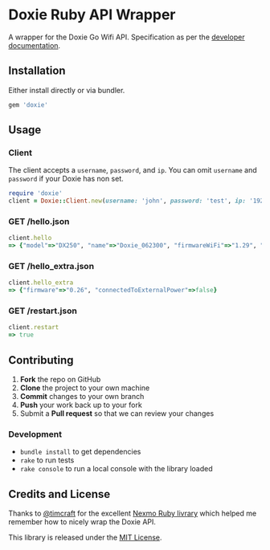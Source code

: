 # Doxie Ruby API Wrapper

A wrapper for the Doxie Go Wifi API. Specification as per the [developer documentation](http://help.getdoxie.com/content/doxiego/05-advanced/03-wifi/04-api/Doxie-API-Developer-Guide.pdf).

## Installation

Either install directly or via bundler.

```rb
gem 'doxie'
```

## Usage

### Client

The client accepts a `username`, `password`, and `ip`. You can omit `username` and `password` if your Doxie has non set.

```rb
require 'doxie'
client = Doxie::Client.new(username: 'john', password: 'test', ip: '192.168.1.2')
```

### GET /hello.json

```rb
client.hello
=> {"model"=>"DX250", "name"=>"Doxie_062300", "firmwareWiFi"=>"1.29", "hasPassword"=>false, "MAC"=>"00:11:11:11:11:00", "mode"=>"Client", "network"=>"YourNetworkName", "ip"=>"192.168.1.2"}
```

### GET /hello_extra.json

```rb
client.hello_extra
=> {"firmware"=>"0.26", "connectedToExternalPower"=>false}
```

### GET /restart.json

```rb
client.restart
=> true
```

## Contributing

 1. **Fork** the repo on GitHub
 2. **Clone** the project to your own machine
 3. **Commit** changes to your own branch
 4. **Push** your work back up to your fork
 5. Submit a **Pull request** so that we can review your changes

### Development

* `bundle install` to get dependencies
* `rake` to run tests
* `rake console` to run a local console with the library loaded

## Credits and License

Thanks to [@timcraft](https://github.com/timcraft) for the excellent [Nexmo Ruby livrary](https://github.com/Nexmo/nexmo-ruby) which helped me remember how to nicely wrap the Doxie API.

This library is released under the [MIT License](LICENSE).
